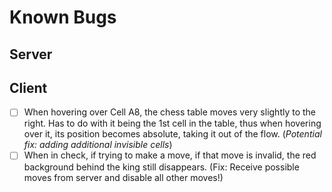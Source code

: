 # Known Bugs
## Server

## Client
- [ ] When hovering over Cell A8, the chess table moves very slightly to the right.
Has to do with it being the 1st cell in the table, thus when hovering over it,
its position becomes absolute, taking it out of the flow. (*Potential fix: adding additional invisible cells*)
- [ ] When in check, if trying to make a move, if that move is invalid, the red background behind the king still disappears.
(Fix: Receive possible moves from server and disable all other moves!)